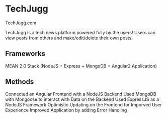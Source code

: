 # TechJugg

TechJugg.com

TechJugg is a tech news platform powered fully by the users!
Users can view posts from others and make/edit/delete their own posts.

## Frameworks

MEAN 2.0 Stack (NodeJS + Express + MongoDB + Angular2 Application)

## Methods
Connected an Angular Frontend with a NodeJS Backend
Used MongoDB with Mongoose to interact with Data on the Backend
Used ExpressJS as a NodeJS Framework
Optimistic Updating on the Frontend for Imporved User Experience
Improved Application by adding Error Handling

